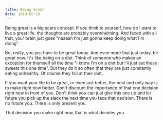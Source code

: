 ```yaml
---
title: Being Great
date: 2019-06-18
---
```


Being great is a big scary concept. If you think to yourself, how do I want to live a great life, the thoughts are probably overwhelming. And faced with all that, your brain just goes "naaaah I'm just gonna keep doing what I'm doing"

But really, you just have to be great today. And even more that just today, be great now. It's like being on a diet. Think of someone who makes an exception for themself all the time "I know I'm on a diet but I'll just eat these sweets this one time". But they do it so often that they are just constantly eating unhealthy. Of course they fail at their diet.

If you want your life to be great, or even just better, the best and only way is to make right now better. Don't discount the importance of that one decision right now in front of you. Don't think you can just give this one up and let future you pick up the slack the next time you face that decision. There is no future you. There is only present you.

That decision you make right now, that is what decides you.
